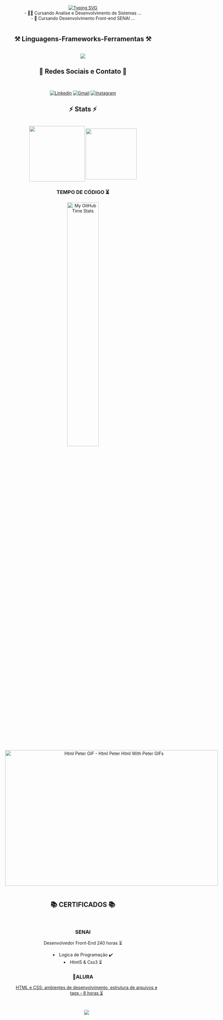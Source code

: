 <div  align="center" >
<a href="https://git.io/typing-svg"><img src="https://readme-typing-svg.herokuapp.com?font=Fira+code&size=35&pause=1000&center=true&random=false&width=500&lines=Ol%C3%A1!%F0%9F%91%8B;Eu+me+chamo+Dannicod+%F0%9F%92%BB" alt="Typing SVG" /></a>
</div>
<div  align="center" >
  - 👨‍💻 Cursando Analise e Desenvolvimento de Sistemas ...
  <br>
- 👾 Cursando Desenvolvimento Front-end SENAI ...
</div></br>
<h2 align="center" >⚒️ Linguagens-Frameworks-Ferramentas ⚒️</h2>
<br>
<div align="center" >
  <img src="https://skillicons.dev/icons?i=,html,css,vscode,github," />
</div>

<div align="center">
<h2 align="center" >
📕 Redes Sociais e Contato 
📕</h2>
<br>

 [![Linkedin](https://img.shields.io/badge/LinkedIn-0077B5?style=for-the-badge&logo=linkedin&logoColor=white)](https://www.linkedin.com/in/danielteixeirabsb/)
  [![Gmail](https://img.shields.io/badge/Gmail-D14836?style=for-the-badge&logo=gmail&logoColor=white)](mailto:eidaniel@outlook.com)
  [![Instagram](https://img.shields.io/badge/Instagram-E4405F?style=for-the-badge&logo=instagram&logoColor=white)](https://www.instagram.com/danielteixeiraz._?igsh=MXRjaXB3dmVmeXMydw=/)




<div align="center">
<h2 align="center" >⚡ Stats ⚡</h2>
<br>

  <img align="center" height="180em" src="https://github-readme-stats.vercel.app/api?username=dannicod&show_icons=true&theme=react&include_all_commits=true&count_private=false" /> 
  <img align="center" height="165em" src="https://github-readme-stats.vercel.app/api/top-langs/?username=dannicod&layout=compact&langs_count=7&theme=react"/>

  <h3>TEMPO DE CÓDIGO ⏳</h3>
   <img align="center" width="45%" src="https://github-readme-stats.vercel.app/api/wakatime?username=dannicod&theme=synthwave&size_weight=0.5&count_weight=0.5&title_color=36F9F6" alt="My GitHub Time Stats" />
</br>

<br>
<div align="center">
<img src="https://media1.tenor.com/m/XZmkTB1ShDcAAAAC/html-peter.gif" width="690" height="439.2168674698795" alt="Html Peter GIF - Html Peter Html With Peter GIFs" style="max-width: 690px;">
</div>
<br>
<div align="center">
<h2 align="center" >📚 CERTIFICADOS 📚</h2>
<br>
  <h3>SENAI</h3>
      <p></p>Desenvolvedor Front-End 240 horas ⏳</p>
      <li>Logica de Programação ✔️</li>
      <li>Html5 & Css3 ⏳</li>
 <h3>🚀ALURA</h3>
  <ul>
    <a href="https://cursos.alura.com.br/course/html-css-ambiente-arquivos-tags"><p>HTML e CSS: ambientes de desenvolvimento, estrutura de arquivos e tags - 8 horas ⏳</p></a>

<h1 align="center">
<img src="https://readme-typing-svg.herokuapp.com/?font=Righteous&size=35&center=true&vCenter=true&width=500&height=70&duration=4000&lines=seja+bem+vindo!;" />
</h1>


